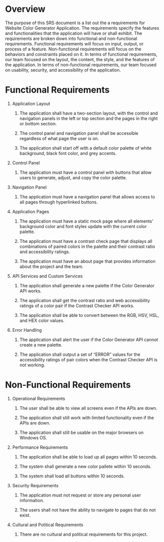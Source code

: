# Overview

The purpose of this SRS document is a list out the a requirements for Website Color Generator Application. The requirements specify the features and functionalities that the application will have or shall exhibit. The requirements are broken down into functional and non-functional requirements. Functional requirements will focus on input, output, or process of a feature. Non-functional requirements will focus on the behaviors and constraints placed on it. In terms of functional requirements, our team focused on the layout, the content, the style, and the features of the application. In terms of non-functional requirements, our team focused on usability, security, and accessibility of the application.

# Functional Requirements

1. Application Layout

    1. The application shall have a two-section layout, with the control and navigation panels in the left or top section and the pages in the right or bottom section.

    2. The control panel and navigation panel shall be accessible regardless of what page the user is on.

    3. The application shall start off with a default color palette of white background, black font color, and grey accents.

2. Control Panel

    1. The application must have a control panel with buttons that allow users to generate, adjust, and copy the color palette.

3. Navigation Panel

    1. The application must have a navigation panel that allows access to all pages through hyperlinked buttons.

4. Application Pages

    1. The application must have a static mock page where all elements’ background color and font styles update with the current color palette.

    2. The application must have a contrast check page that displays all combinations of paired colors in the palette and their contrast ratio and accessibility ratings.

    3. The application must have an about page that provides information about the project and the team.

5. API Services and Custom Services

    1. The application shall generate a new palette if the Color Generator API works.

    2. The application shall get the contrast ratio and web accessibility ratings of a color pair if the Contrast Checker API works.

    3. The application shall be able to convert between the RGB, HSV, HSL, and HEX color values.

6. Error Handling

    1. The application shall alert the user if the Color Generator API cannot create a new palette.

    2. The application shall output a set of “ERROR” values for the accessibility ratings of pair colors when the Contrast Checker API is not working.

# Non-Functional Requirements

1. Operational Requirements

    1. The user shall be able to view all screens even if the APIs are down.

    2. The application shall still work with limited functionality even if the APIs are down.

    3. The application shall still be usable on the major browsers on Windows OS.

2. Performance Requirements

    1. The application shall be able to load up all pages within 10 seconds.

    2. The system shall generate a new color pallete within 10 seconds.

    3. The system shall load all buttons within 10 seconds.

3. Security Requirements

    1. The application must not request or store any personal user information.

    2. The users shall not have the ability to navigate to pages that do not exist.

4. Cultural and Political Requirements

    1. There are no cultural and political requirements for this project.
